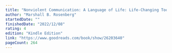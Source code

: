```yaml
---
title: "Nonviolent Communication: A Language of Life: Life-Changing Tools for Healthy Relationships (Nonviolent Communication Guides)"
author: "Marshall B. Rosenberg"
startedDate: ""
finishedDate: "2022/12/08"
rating: 4
edition: "Kindle Edition"
link: "https://www.goodreads.com/book/show/26203640"
pageCount: 264
---
```




